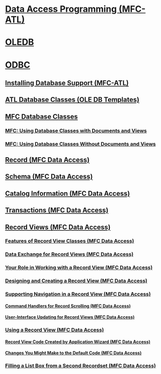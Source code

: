 # [Data Access Programming (MFC-ATL)](data-access-programming-mfc-atl.md)
# [OLEDB](oledb/toc.md)
# [ODBC](odbc/toc.md)
## [Installing Database Support (MFC-ATL)](installing-database-support-mfc-atl.md)
## [ATL Database Classes (OLE DB Templates)](atl-database-classes-ole-db-templates.md)
## [MFC Database Classes](mfc-database-classes-odbc-and-dao.md)
### [MFC: Using Database Classes with Documents and Views](mfc-using-database-classes-with-documents-and-views.md)
### [MFC: Using Database Classes Without Documents and Views](mfc-using-database-classes-without-documents-and-views.md)
## [Record (MFC Data Access)](record-mfc-data-access.md)
## [Schema  (MFC Data Access)](schema-mfc-data-access.md)
## [Catalog Information  (MFC Data Access)](catalog-information-mfc-data-access.md)
## [Transactions  (MFC Data Access)](transactions-mfc-data-access.md)
## [Record Views  (MFC Data Access)](record-views-mfc-data-access.md)
### [Features of Record View Classes  (MFC Data Access)](features-of-record-view-classes-mfc-data-access.md)
### [Data Exchange for Record Views   (MFC Data Access)](data-exchange-for-record-views-mfc-data-access.md)
### [Your Role in Working with a Record View  (MFC Data Access)](your-role-in-working-with-a-record-view-mfc-data-access.md)
### [Designing and Creating a Record View  (MFC Data Access)](designing-and-creating-a-record-view-mfc-data-access.md)
### [Supporting Navigation in a Record View  (MFC Data Access)](supporting-navigation-in-a-record-view-mfc-data-access.md)
#### [Command Handlers for Record Scrolling  (MFC Data Access)](command-handlers-for-record-scrolling-mfc-data-access.md)
#### [User-Interface Updating for Record Views  (MFC Data Access)](user-interface-updating-for-record-views-mfc-data-access.md)
### [Using a Record View  (MFC Data Access)](using-a-record-view-mfc-data-access.md)
#### [Record View Code Created by Application Wizard  (MFC Data Access)](record-view-code-created-by-application-wizard-mfc-data-access.md)
#### [Changes You Might Make to the Default Code  (MFC Data Access)](changes-you-might-make-to-the-default-code-mfc-data-access.md)
### [Filling a List Box from a Second Recordset  (MFC Data Access)](filling-a-list-box-from-a-second-recordset-mfc-data-access.md)

